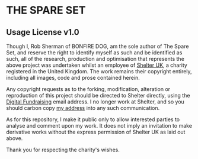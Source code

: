THE SPARE SET 
=============

Usage License v1.0
------------------

Though I, Rob Sherman of BONFIRE DOG, am the sole author of The Spare Set, and reserve the right to identify myself as such and
be identified as such, all of the research, production and optimisation that represents the above project was undertaken whilst 
an employee of [Shelter UK](http://shelter.org), a charity registered in the United Kingdom. The work remains their copyright entirely, including all
images, code and prose contained herein. 

Any copyright requests as to the forking, modification, alteration or reproduction of this project should be directed to Shelter
directly, using the [Digital Fundraising](digital_fundraising@shelter.org.uk) email address. I no longer work at Shelter, and so you should carbon copy
[my address](admin@bonfiredog.co.uk) into any such communication. 

As for this repository, I make it public only to allow interested parties to analyse and comment upon my work. It does not imply
an invitation to make derivative works without the express permission of Shelter UK as laid out above. 

Thank you for respecting the charity's wishes.
